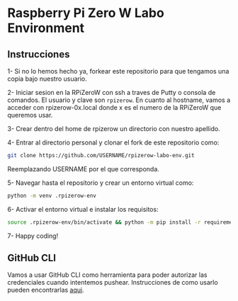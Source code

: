 # Raspberry Pi Zero W Labo Environment

## Instrucciones

1- Si no lo hemos hecho ya, forkear este repositorio para que tengamos una copia bajo nuestro usuario.

2- Iniciar sesion en la RPiZeroW con ssh a traves de Putty o consola de comandos. El usuario y clave son `rpizerow`. En cuanto al hostname, vamos a acceder con rpizerow-0x.local donde x es el numero de la RPiZeroW que queremos usar.

3- Crear dentro del home de rpizerow un directorio con nuestro apellido.

4- Entrar al directorio personal y clonar el fork de este repositorio como:

```bash
git clone https://github.com/USERNAME/rpizerow-labo-env.git
```

Reemplazando USERNAME por el que corresponda.

5- Navegar hasta el repositorio y crear un entorno virtual como:

```bash
python -m venv .rpizerow-env
```

6- Activar el entorno virtual e instalar los requisitos:

```bash
source .rpizerow-env/bin/activate && python -m pip install -r requirements.txt
```

7- Happy coding!

## GitHub CLI

Vamos a usar GitHub CLI como herramienta para poder autorizar las credenciales cuando intentemos pushear. Instrucciones de como usarlo pueden encontrarlas [aqui](github_cli.md).
